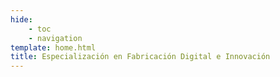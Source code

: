 ```yaml
---
hide:
    - toc
    - navigation
template: home.html
title: Especialización en Fabricación Digital e Innovación 
---
```

